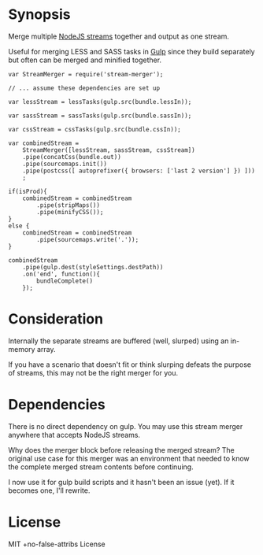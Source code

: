 Synopsis
====

Merge multiple [NodeJS streams](https://nodejs.org/api/stream.html) together and output as one stream.

Useful for merging LESS and SASS tasks in [Gulp](http://gulpjs.com/) since they build separately
but often can be merged and minified together.

    var StreamMerger = require('stream-merger');
    
    // ... assume these dependencies are set up

    var lessStream = lessTasks(gulp.src(bundle.lessIn));

    var sassStream = sassTasks(gulp.src(bundle.sassIn));
    
    var cssStream = cssTasks(gulp.src(bundle.cssIn));
    
    var combinedStream =
        StreamMerger([lessStream, sassStream, cssStream])
        .pipe(concatCss(bundle.out))
        .pipe(sourcemaps.init())
        .pipe(postcss([ autoprefixer({ browsers: ['last 2 version'] }) ]))
        ;
    
    if(isProd){
        combinedStream = combinedStream
            .pipe(stripMaps())
            .pipe(minifyCSS());
    }
    else {
        combinedStream = combinedStream
            .pipe(sourcemaps.write('.'));
    }
    
    combinedStream
        .pipe(gulp.dest(styleSettings.destPath))
        .on('end', function(){
            bundleComplete()
        });
        


Consideration
======

Internally the separate streams are buffered (well, slurped) using an in-memory array.

If you have a scenario that doesn't fit or think slurping defeats the purpose of streams,
this may not be the right merger for you.
        
Dependencies
======

There is no direct dependency on gulp.
You may use this stream merger anywhere that accepts NodeJS streams.

Why does the merger block before releasing the merged stream?
The original use case for this merger was an environment
that needed to know the complete merged stream contents before continuing.

I now use it for gulp build scripts and it hasn't been an issue (yet).
If it becomes one, I'll rewrite.

License
======

MIT +no-false-attribs License